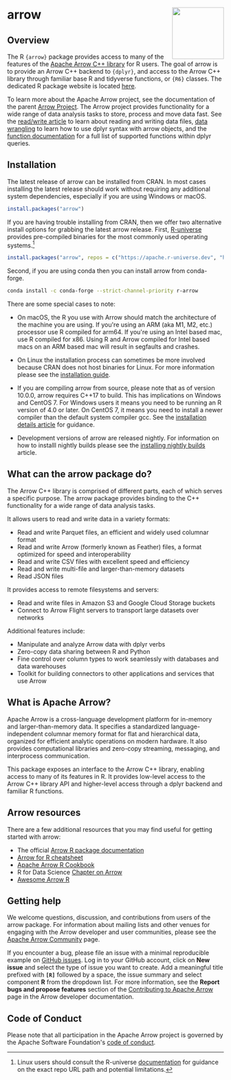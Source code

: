 # arrow <img src="https://arrow.apache.org/img/arrow-logo_hex_black-txt_white-bg.png" align="right" alt="" width="120" />

## Overview

The R `{arrow}` package provides access to many of the features of the [Apache Arrow C++ library](https://arrow.apache.org/docs/cpp/index.html) for R users. The goal of arrow is to provide an Arrow C++ backend to `{dplyr}`, and access to the Arrow C++ library through familiar base R and tidyverse functions, or `{R6}` classes. The dedicated R package website is located [here](https://arrow.apache.org/docs/r/index.html).

To learn more about the Apache Arrow project, see the documentation of the parent [Arrow Project](https://arrow.apache.org/). The Arrow project provides functionality for a wide range of data analysis tasks to store, process and move data fast. See the [read/write article](https://arrow.apache.org/docs/r/articles/read_write.html) to learn about reading and writing data files, [data wrangling](https://arrow.apache.org/docs/r/articles/data_wrangling.html) to learn how to use dplyr syntax with arrow objects, and the [function documentation](https://arrow.apache.org/docs/r/reference/acero.html) for a full list of supported functions within dplyr queries.

## Installation

The latest release of arrow can be installed from CRAN. In most cases installing the latest release should work without requiring any additional system dependencies, especially if you are using
Windows or macOS.

```r
install.packages("arrow")
```

If you are having trouble installing from CRAN, then we offer two alternative install options for grabbing the latest arrow release. First, [R-universe](https://r-universe.dev/) provides pre-compiled binaries for the most commonly used operating systems.[^1]

[^1]: Linux users should consult the R-universe [documentation](https://docs.r-universe.dev/install/binaries.html) for guidance on the exact repo URL path and potential limitations.

```r
install.packages("arrow", repos = c("https://apache.r-universe.dev", "https://cloud.r-project.org"))
```

Second, if you are using conda then you can install arrow from conda-forge.

```sh
conda install -c conda-forge --strict-channel-priority r-arrow
```

There are some special cases to note:

- On macOS, the R you use with Arrow should match the architecture of the machine you are using. If you're using an ARM (aka M1, M2, etc.) processor use R compiled for arm64. If you're using an Intel based mac, use R compiled for x86. Using R and Arrow compiled for Intel based macs on an ARM based mac will result in segfaults and crashes.

- On Linux the installation process can sometimes be more involved because CRAN does not host binaries for Linux. For more information please see the [installation guide](https://arrow.apache.org/docs/r/articles/install.html).

- If you are compiling arrow from source, please note that as of version 10.0.0, arrow requires C++17 to build. This has implications on Windows and CentOS 7. For Windows users it means you need to be running an R version of 4.0 or later. On CentOS 7, it means you need to install a newer compiler than the default system compiler gcc. See the [installation details article](https://arrow.apache.org/docs/r/articles/developers/install_details.html) for guidance.

- Development versions of arrow are released nightly. For information on how to installl nightly builds please see the [installing nightly builds](https://arrow.apache.org/docs/r/articles/install_nightly.html) article.

## What can the arrow package do?

The Arrow C++ library is comprised of different parts, each of which serves a specific purpose. The arrow package provides binding to the C++ functionality for a wide range of data analysis
tasks.

It allows users to read and write data in a variety formats:

- Read and write Parquet files, an efficient and widely used columnar format
- Read and write Arrow (formerly known as Feather) files, a format optimized for speed and
  interoperability
- Read and write CSV files with excellent speed and efficiency
- Read and write multi-file and larger-than-memory datasets
- Read JSON files

It provides access to remote filesystems and servers:

- Read and write files in Amazon S3 and Google Cloud Storage buckets
- Connect to Arrow Flight servers to transport large datasets over networks

Additional features include:

- Manipulate and analyze Arrow data with dplyr verbs
- Zero-copy data sharing between R and Python
- Fine control over column types to work seamlessly with databases and data warehouses
- Toolkit for building connectors to other applications and services that use Arrow

## What is Apache Arrow?

Apache Arrow is a cross-language development platform for in-memory and
larger-than-memory data. It specifies a standardized language-independent
columnar memory format for flat and hierarchical data, organized for efficient
analytic operations on modern hardware. It also provides computational libraries
and zero-copy streaming, messaging, and interprocess communication.

This package exposes an interface to the Arrow C++ library, enabling access to
many of its features in R. It provides low-level access to the Arrow C++ library
API and higher-level access through a dplyr backend and familiar R functions.


## Arrow resources

There are a few additional resources that you may find useful for getting started with arrow:

- The official [Arrow R package documentation](https://arrow.apache.org/docs/r/)
- [Arrow for R cheatsheet](https://github.com/apache/arrow/blob/-/r/cheatsheet/arrow-cheatsheet.pdf)
- [Apache Arrow R Cookbook](https://arrow.apache.org/cookbook/r/index.html)
- R for Data Science [Chapter on Arrow](https://r4ds.hadley.nz/arrow)
- [Awesome Arrow R](https://github.com/thisisnic/awesome-arrow-r)

## Getting help

We welcome questions, discussion, and contributions from users of the
arrow package. For information about mailing lists and other venues
for engaging with the Arrow developer and user communities, please see
the [Apache Arrow Community](https://arrow.apache.org/community/) page.

If you encounter a bug, please file an issue with a minimal reproducible
example on [GitHub issues](https://github.com/apache/arrow/issues).
Log in to your GitHub account, click on **New issue** and select the type of
issue you want to create. Add a meaningful title prefixed with **`[R]`**
followed by a space, the issue summary and select component **R** from the
dropdown list. For more information, see the **Report bugs and propose
features** section of the [Contributing to Apache
Arrow](https://arrow.apache.org/docs/developers/#contributing) page
in the Arrow developer documentation.

## Code of Conduct

Please note that all participation in the Apache Arrow project is
governed by the Apache Software Foundation's [code of
conduct](https://www.apache.org/foundation/policies/conduct.html).
